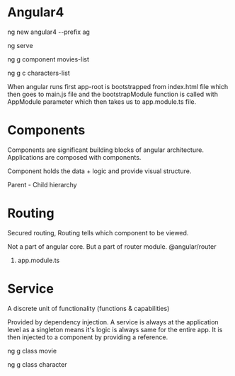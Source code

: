 # Angular4

ng new angular4 --prefix ag

ng serve

ng g component movies-list

ng g c characters-list

When angular runs first app-root is bootstrapped from index.html file which then goes to main.js file and the bootstrapModule function is called with AppModule parameter which then takes us to app.module.ts file.

# Components
Components are significant building blocks of angular architecture. Applications are composed with components.

Component holds the data + logic and provide visual structure.

Parent - Child hierarchy

# Routing

Secured routing, Routing tells which component to be viewed.

Not a part of angular core. But a part of router module. @angular/router

1. app.module.ts

# Service

A discrete unit of functionality (functions & capabilities)

Provided by dependency injection. A service is always at the application level as a singleton means it's logic is always same for the entire app. It is then injected to a component by providing a reference.

ng g class movie

ng g class character